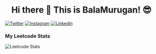 # <h1 align = "center" padding-bottom = 10 >Hi there 👋 This is BalaMurugan</a>! 😎</h1>
[![Twitter](https://img.shields.io/badge/Twitter-%231D9BF0?style=flat&logo=twitter&logoColor=%23FFFFFF&labelColor=%231D9BF0&link=https%3A%2F%2Ftwitter.com%2FThalapathuRosh)](https://x.com/ThalapathyRosh?t=IfaLTppr4892EZUj0Dwf8g&s=08)
[![Instagram](https://img.shields.io/badge/Instagram-%23E1306C?style=flat&logo=instagram&logoColor=%23FFFFFF&labelColor=%23E1306C)](https://www.instagram.com/baalaaw_?igsh=MjNxdmt1dTdsMG5o)
[![LinkedIn](https://img.shields.io/badge/LinkedIn-%230077B5?style=flat&logo=instagram&logoColor=%23FFFFFF&labelColor=%230077B5)](https://www.linkedin.com/in/balamurugan-s-825805257?utm_source=share&utm_campaign=share_via&utm_content=profile&utm_medium=android_app )


### My Leetcode Stats
![Leetcode Stats](https://leetcard.jacoblin.cool/baalaaw?ext=activity)

<!--
**Baalaaw/Baalaaw** is a ✨ _special_ ✨ repository because its `README.md` (this file) appears on your GitHub profile.

Here are some ideas to get you started:

- 🔭 I’m currently working on ...
- 🌱 I’m currently learning ...
- 👯 I’m looking to collaborate on ...
- 🤔 I’m looking for help with ...
- 💬 Ask me about ...
- 📫 How to reach me: ...
- 😄 Pronouns: ...
- ⚡ Fun fact: ...
-->
